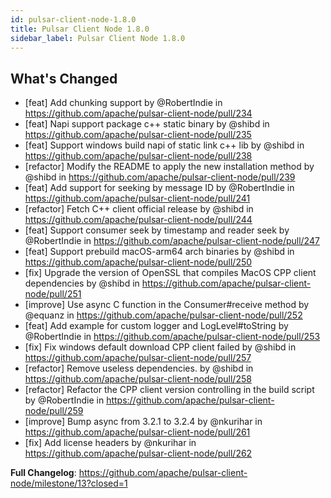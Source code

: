 ```yaml
---
id: pulsar-client-node-1.8.0
title: Pulsar Client Node 1.8.0
sidebar_label: Pulsar Client Node 1.8.0
---
```


## What's Changed
* [feat] Add chunking support by @RobertIndie in https://github.com/apache/pulsar-client-node/pull/234
* [feat] Napi support package c++ static binary by @shibd in https://github.com/apache/pulsar-client-node/pull/235
* [feat] Support windows build napi of static link c++ lib by @shibd in https://github.com/apache/pulsar-client-node/pull/238
* [refactor] Modify the README to apply the new installation method by @shibd in https://github.com/apache/pulsar-client-node/pull/239
* [feat] Add support for seeking by message ID by @RobertIndie in https://github.com/apache/pulsar-client-node/pull/241
* [refactor] Fetch C++ client official release by @shibd in https://github.com/apache/pulsar-client-node/pull/244
* [feat] Support consumer seek by timestamp and reader seek by @RobertIndie in https://github.com/apache/pulsar-client-node/pull/247
* [feat] Support prebuild macOS-arm64 arch binaries by @shibd in https://github.com/apache/pulsar-client-node/pull/250
* [fix] Upgrade the version of OpenSSL that compiles MacOS CPP client dependencies by @shibd in https://github.com/apache/pulsar-client-node/pull/251
* [improve] Use async C function in the Consumer#receive method by @equanz in https://github.com/apache/pulsar-client-node/pull/252
* [feat] Add example for custom logger and LogLevel#toString by @RobertIndie in https://github.com/apache/pulsar-client-node/pull/253
* [fix] Fix windows default download CPP client failed by @shibd in https://github.com/apache/pulsar-client-node/pull/257
* [refactor] Remove useless dependencies. by @shibd in https://github.com/apache/pulsar-client-node/pull/258
* [refactor] Refactor the CPP client version controlling in the build script by @RobertIndie in https://github.com/apache/pulsar-client-node/pull/259
* [improve] Bump async from 3.2.1 to 3.2.4 by @nkurihar in https://github.com/apache/pulsar-client-node/pull/261
* [fix] Add license headers by @nkurihar in https://github.com/apache/pulsar-client-node/pull/262

**Full Changelog**: https://github.com/apache/pulsar-client-node/milestone/13?closed=1
